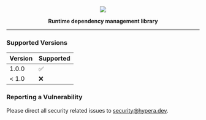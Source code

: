 <div align="center">
    <a id="logo" href="#logo"><img src="https://i.hypera.dev/assets/dragonfly@750x184.png" /></a>
    <p><strong>Runtime dependency management library</strong></p>
</div>

-----------

### Supported Versions
| Version | Supported          |
| ------- | ------------------ |
| 1.0.0   | :white_check_mark: |
| < 1.0   | :x:                |

### Reporting a Vulnerability
Please direct all security related issues to [security@hypera.dev](mailto:security@hypera.dev).
